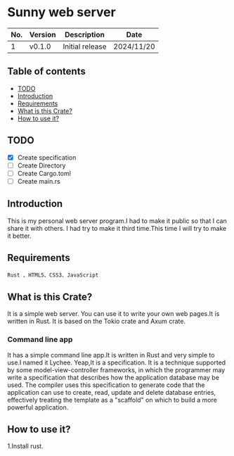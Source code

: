 # Sunny web server

|No.| Version | Description |Date |
|---|---|---|---|
|1| v0.1.0 | Initial release |2024/11/20|

## Table of contents
* [TODO](#todo)
* [Introduction](#introduction)
* [Requirements](#requirements)
* [What is this Crate?](#what-is-this-crate)
* [How to use it?](#how-to-use-it)
## TODO
- [x] Create specification
- [ ] Create Directory
- [ ] Create Cargo.toml
- [ ] Create main.rs
## Introduction
This is my personal web server program.I had to make it public so that I can share it with others.
I had try to make it third time.This time I will try to make it better.
## Requirements
    Rust 、HTML5、CSS3、JavaScript

## What is this Crate?
It is a simple web server.
You can use it to write your own web pages.It is written in Rust. It is based on the Tokio crate and Axum crate.
### Command line app
It has a simple command line app.It is written in Rust and very simple to use.I named it Lychee.
Yeap,It is a specification.
It is a technique supported by some model-view-controller frameworks, in which the programmer may write a specification that describes how the application database may be used. The compiler uses this specification to generate code that the application can use to create, read, update and delete database entries, effectively treating the template as a "scaffold" on which to build a more powerful application.

## How to use it?
1.Install rust.
